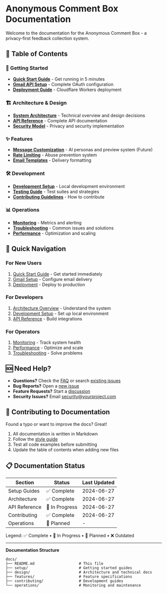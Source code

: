 # Anonymous Comment Box Documentation

Welcome to the documentation for the Anonymous Comment Box - a privacy-first feedback collection system.

## 📖 Table of Contents

### 🚀 Getting Started
- [**Quick Start Guide**](setup/quickstart.md) - Get running in 5 minutes
- [**Gmail API Setup**](setup/gmail-setup.md) - Complete OAuth configuration
- [**Deployment Guide**](setup/deployment.md) - Cloudflare Workers deployment

### 🏗️ Architecture & Design
- [**System Architecture**](design/architecture.md) - Technical overview and design decisions
- [**API Reference**](design/api-reference.md) - Complete API documentation
- [**Security Model**](design/security.md) - Privacy and security implementation

### ✨ Features
- [**Message Customization**](features/message-customization.md) - AI personas and preview system (Future)
- [**Rate Limiting**](features/rate-limiting.md) - Abuse prevention system
- [**Email Templates**](features/email-templates.md) - Delivery formatting

### 🛠️ Development
- [**Development Setup**](contributing/development.md) - Local development environment
- [**Testing Guide**](contributing/testing.md) - Test suites and strategies
- [**Contributing Guidelines**](contributing/contributing.md) - How to contribute

### 📊 Operations
- [**Monitoring**](operations/monitoring.md) - Metrics and alerting
- [**Troubleshooting**](operations/troubleshooting.md) - Common issues and solutions
- [**Performance**](operations/performance.md) - Optimization and scaling

## 🎯 Quick Navigation

### For New Users
1. [Quick Start Guide](setup/quickstart.md) - Get started immediately
2. [Gmail Setup](setup/gmail-setup.md) - Configure email delivery
3. [Deployment](setup/deployment.md) - Deploy to production

### For Developers
1. [Architecture Overview](design/architecture.md) - Understand the system
2. [Development Setup](contributing/development.md) - Set up local environment
3. [API Reference](design/api-reference.md) - Build integrations

### For Operators
1. [Monitoring](operations/monitoring.md) - Track system health
2. [Performance](operations/performance.md) - Optimize and scale
3. [Troubleshooting](operations/troubleshooting.md) - Solve problems

## 🆘 Need Help?

- **Questions?** Check the [FAQ](setup/faq.md) or search [existing issues](../../issues)
- **Bug Reports?** Open a [new issue](../../issues/new?template=bug_report.md)
- **Feature Requests?** Start a [discussion](../../discussions)
- **Security Issues?** Email security@yourproject.com

## 📝 Contributing to Documentation

Found a typo or want to improve the docs? Great!

1. All documentation is written in Markdown
2. Follow the [style guide](contributing/documentation-style.md)
3. Test all code examples before submitting
4. Update the table of contents when adding new files

## 📋 Documentation Status

| Section | Status | Last Updated |
|---------|--------|--------------|
| Setup Guides | ✅ Complete | 2024-06-27 |
| Architecture | ✅ Complete | 2024-06-27 |
| API Reference | 🚧 In Progress | 2024-06-27 |
| Contributing | ✅ Complete | 2024-06-27 |
| Operations | 📝 Planned | - |

Legend: ✅ Complete • 🚧 In Progress • 📝 Planned • ❌ Outdated

---

**Documentation Structure**
```
docs/
├── README.md                    # This file
├── setup/                       # Getting started guides
├── design/                      # Architecture and technical docs
├── features/                    # Feature specifications
├── contributing/                # Development guides
└── operations/                  # Monitoring and maintenance
```